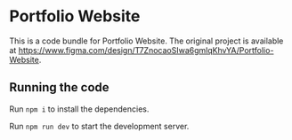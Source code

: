 
  # Portfolio Website

  This is a code bundle for Portfolio Website. The original project is available at https://www.figma.com/design/T7ZnocaoSIwa6gmlqKhvYA/Portfolio-Website.

  ## Running the code

  Run `npm i` to install the dependencies.

  Run `npm run dev` to start the development server.
  